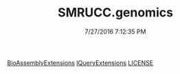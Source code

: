 ﻿---
title: SMRUCC.genomics
date: 7/27/2016 7:12:35 PM
---

[BioAssemblyExtensions](T-SMRUCC.genomics.BioAssemblyExtensions.html)
[IQueryExtensions](T-SMRUCC.genomics.IQueryExtensions.html)
[LICENSE](T-SMRUCC.genomics.LICENSE.html)
